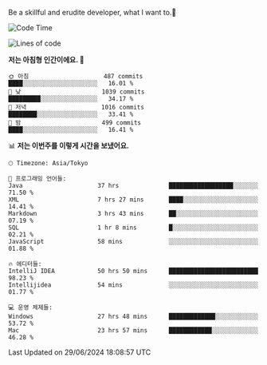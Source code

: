 Be a skillful and erudite developer, what I want to.👶

<!--START_SECTION:waka-->
![Code Time](http://img.shields.io/badge/Code%20Time-973%20hrs%208%20mins-blue)

![Lines of code](https://img.shields.io/badge/%EC%A0%80%EB%8A%94%20%EC%97%AC%ED%83%9C%EA%B9%8C%EC%A7%80%20-2.5%20million%20%EC%A4%84%EC%9D%98%20%EC%BD%94%EB%93%9C%EB%A5%BC%20%EC%9E%91%EC%84%B1%ED%96%88%EC%96%B4%EC%9A%94.-blue)

**저는 아침형 인간이에요. 🐤** 

```text
🌞 아침                     487 commits         ████░░░░░░░░░░░░░░░░░░░░░   16.01 % 
🌆 낮　                     1039 commits        █████████░░░░░░░░░░░░░░░░   34.17 % 
🌃 저녁                     1016 commits        ████████░░░░░░░░░░░░░░░░░   33.41 % 
🌙 밤　                     499 commits         ████░░░░░░░░░░░░░░░░░░░░░   16.41 % 
```


📊 **저는 이번주를 이렇게 시간을 보냈어요.** 

```text
🕑︎ Timezone: Asia/Tokyo

💬 프로그래밍 언어들: 
Java                     37 hrs              ██████████████████░░░░░░░   71.50 % 
XML                      7 hrs 27 mins       ████░░░░░░░░░░░░░░░░░░░░░   14.41 % 
Markdown                 3 hrs 43 mins       ██░░░░░░░░░░░░░░░░░░░░░░░   07.19 % 
SQL                      1 hr 8 mins         █░░░░░░░░░░░░░░░░░░░░░░░░   02.21 % 
JavaScript               58 mins             ░░░░░░░░░░░░░░░░░░░░░░░░░   01.88 % 

🔥 에디터들: 
IntelliJ IDEA            50 hrs 50 mins      █████████████████████████   98.23 % 
Intellijidea             54 mins             ░░░░░░░░░░░░░░░░░░░░░░░░░   01.77 % 

💻 운영 체제들: 
Windows                  27 hrs 48 mins      █████████████░░░░░░░░░░░░   53.72 % 
Mac                      23 hrs 57 mins      ████████████░░░░░░░░░░░░░   46.28 % 
```


 Last Updated on 29/06/2024 18:08:57 UTC
<!--END_SECTION:waka-->
